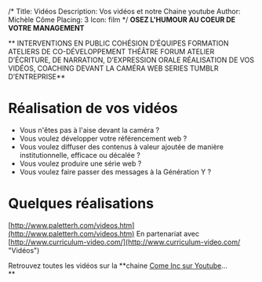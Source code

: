 /*
Title: Vidéos
Description: Vos vidéos et notre Chaine youtube
Author: Michèle Côme
Placing: 3
Icon: film
*/
**OSEZ L'HUMOUR AU COEUR DE VOTRE MANAGEMENT**

**
 INTERVENTIONS EN PUBLIC COHÉSION D’ÉQUIPES FORMATION
  ATELIERS DE CO-DÉVELOPPEMENT THÉÂTRE FORUM
  ATELIER D’ÉCRITURE, DE NARRATION, D’EXPRESSION ORALE
  RÉALISATION DE VOS VIDÉOS, COACHING DEVANT LA CAMÉRA
  WEB SERIES TUMBLR D’ENTREPRISE** 

# Réalisation de vos vidéos

- Vous n'êtes pas à l'aise devant la caméra ?
- Vous voulez développer votre référencement web ?
- Vous voulez diffuser des contenus à valeur ajoutée de manière institutionnelle, efficace ou décalée ?
- Vous voulez produire une série web ?
- Vous voulez faire passer des messages à la Génération Y ?

# Quelques réalisations

[http://www.paletterh.com/videos.htm](http://www.paletterh.com/videos.htm)
En partenariat avec [http://www.curriculum-video.com/](http://www.curriculum-video.com/ "Vidéos")
<div id="cometv">Retrouvez toutes les vidéos sur la **chaine <a href="http://www.youtube.com/user/ComeInc">Come Inc sur Youtube</a>...</div>**